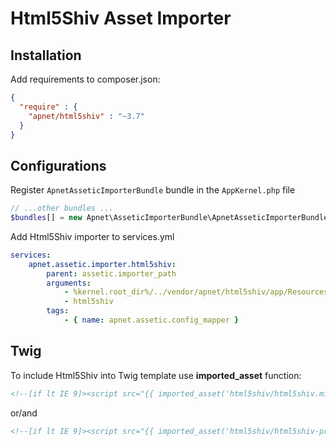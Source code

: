 Html5Shiv Asset Importer
========================

Installation
------------

Add requirements to composer.json:

``` json
{
  "require" : {
    "apnet/html5shiv" : "~3.7"
  }
}
```

Configurations
--------------

Register `ApnetAsseticImporterBundle` bundle in the `AppKernel.php` file

``` php
// ...other bundles ...
$bundles[] = new Apnet\AsseticImporterBundle\ApnetAsseticImporterBundle();
```

Add Html5Shiv importer to services.yml

``` yml
services:
    apnet.assetic.importer.html5shiv:
        parent: assetic.importer_path
        arguments:
            - %kernel.root_dir%/../vendor/apnet/html5shiv/app/Resources/assets/dist
            - html5shiv
        tags:
            - { name: apnet.assetic.config_mapper }
```

Twig
----

To include Html5Shiv into Twig template use **imported_asset** function:

``` html
<!--[if lt IE 9]><script src="{{ imported_asset('html5shiv/html5shiv.min.js') }}"></script><![endif]-->
```

or/and

``` html
<!--[if lt IE 9]><script src="{{ imported_asset('html5shiv/html5shiv-print.min.js') }}"></script><![endif]-->
```
